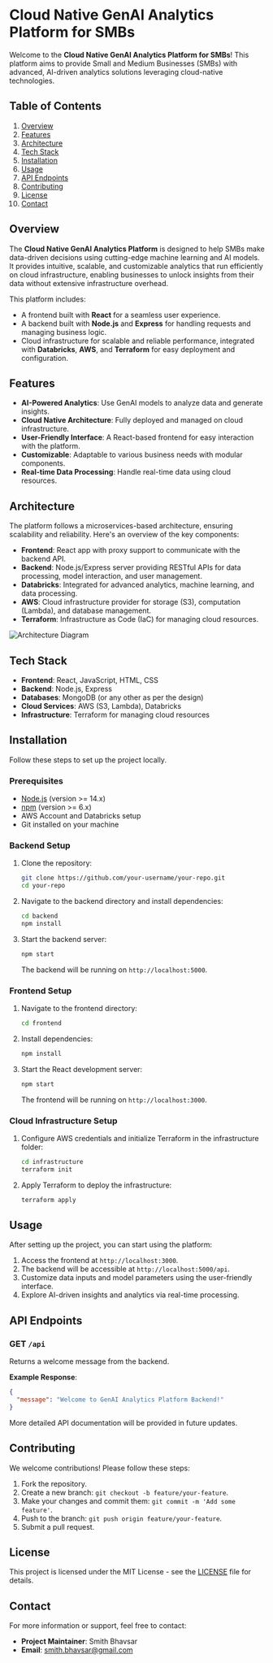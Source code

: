# Cloud Native GenAI Analytics Platform for SMBs

Welcome to the **Cloud Native GenAI Analytics Platform for SMBs**! This platform aims to provide Small and Medium Businesses (SMBs) with advanced, AI-driven analytics solutions leveraging cloud-native technologies.

## Table of Contents

1. [Overview](#overview)
2. [Features](#features)
3. [Architecture](#architecture)
4. [Tech Stack](#tech-stack)
5. [Installation](#installation)
6. [Usage](#usage)
7. [API Endpoints](#api-endpoints)
8. [Contributing](#contributing)
9. [License](#license)
10. [Contact](#contact)

## Overview

The **Cloud Native GenAI Analytics Platform** is designed to help SMBs make data-driven decisions using cutting-edge machine learning and AI models. It provides intuitive, scalable, and customizable analytics that run efficiently on cloud infrastructure, enabling businesses to unlock insights from their data without extensive infrastructure overhead.

This platform includes:

- A frontend built with **React** for a seamless user experience.
- A backend built with **Node.js** and **Express** for handling requests and managing business logic.
- Cloud infrastructure for scalable and reliable performance, integrated with **Databricks**, **AWS**, and **Terraform** for easy deployment and configuration.

## Features

- **AI-Powered Analytics**: Use GenAI models to analyze data and generate insights.
- **Cloud Native Architecture**: Fully deployed and managed on cloud infrastructure.
- **User-Friendly Interface**: A React-based frontend for easy interaction with the platform.
- **Customizable**: Adaptable to various business needs with modular components.
- **Real-time Data Processing**: Handle real-time data using cloud resources.

## Architecture

The platform follows a microservices-based architecture, ensuring scalability and reliability. Here's an overview of the key components:

- **Frontend**: React app with proxy support to communicate with the backend API.
- **Backend**: Node.js/Express server providing RESTful APIs for data processing, model interaction, and user management.
- **Databricks**: Integrated for advanced analytics, machine learning, and data processing.
- **AWS**: Cloud infrastructure provider for storage (S3), computation (Lambda), and database management.
- **Terraform**: Infrastructure as Code (IaC) for managing cloud resources.

![Architecture Diagram](link_to_architecture_image)

## Tech Stack

- **Frontend**: React, JavaScript, HTML, CSS
- **Backend**: Node.js, Express
- **Databases**: MongoDB (or any other as per the design)
- **Cloud Services**: AWS (S3, Lambda), Databricks
- **Infrastructure**: Terraform for managing cloud resources

## Installation

Follow these steps to set up the project locally.

### Prerequisites

- [Node.js](https://nodejs.org) (version >= 14.x)
- [npm](https://www.npmjs.com/) (version >= 6.x)
- AWS Account and Databricks setup
- Git installed on your machine

### Backend Setup

1. Clone the repository:
   ```bash
   git clone https://github.com/your-username/your-repo.git
   cd your-repo
   ```

2. Navigate to the backend directory and install dependencies:
   ```bash
   cd backend
   npm install
   ```

3. Start the backend server:
   ```bash
   npm start
   ```
   The backend will be running on `http://localhost:5000`.

### Frontend Setup

1. Navigate to the frontend directory:
   ```bash
   cd frontend
   ```

2. Install dependencies:
   ```bash
   npm install
   ```

3. Start the React development server:
   ```bash
   npm start
   ```
   The frontend will be running on `http://localhost:3000`.

### Cloud Infrastructure Setup

1. Configure AWS credentials and initialize Terraform in the infrastructure folder:
   ```bash
   cd infrastructure
   terraform init
   ```

2. Apply Terraform to deploy the infrastructure:
   ```bash
   terraform apply
   ```

## Usage

After setting up the project, you can start using the platform:

1. Access the frontend at `http://localhost:3000`.
2. The backend will be accessible at `http://localhost:5000/api`.
3. Customize data inputs and model parameters using the user-friendly interface.
4. Explore AI-driven insights and analytics via real-time processing.

## API Endpoints

### GET `/api`

Returns a welcome message from the backend.

**Example Response**:
```json
{
  "message": "Welcome to GenAI Analytics Platform Backend!"
}
```

More detailed API documentation will be provided in future updates.

## Contributing

We welcome contributions! Please follow these steps:

1. Fork the repository.
2. Create a new branch: `git checkout -b feature/your-feature`.
3. Make your changes and commit them: `git commit -m 'Add some feature'`.
4. Push to the branch: `git push origin feature/your-feature`.
5. Submit a pull request.

## License

This project is licensed under the MIT License - see the [LICENSE](LICENSE) file for details.

## Contact

For more information or support, feel free to contact:

- **Project Maintainer**: Smith Bhavsar
- **Email**: smith.bhavsar@gmail.com
